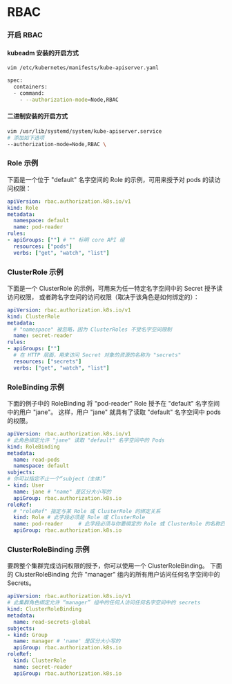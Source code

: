 # RBAC

### 开启 RBAC

#### kubeadm 安装的开启方式

```bash
vim /etc/kubernetes/manifests/kube-apiserver.yaml

spec:
  containers:
  - command:
    - --authorization-mode=Node,RBAC
```

#### 二进制安装的开启方式

```bash
vim /usr/lib/systemd/system/kube-apiserver.service
# 添加如下选项
--authorization-mode=Node,RBAC \
```



### Role 示例

下面是一个位于 "default" 名字空间的 Role 的示例，可用来授予对 pods 的读访问权限：

```yaml
apiVersion: rbac.authorization.k8s.io/v1
kind: Role
metadata:
  namespace: default
  name: pod-reader
rules:
- apiGroups: [""] # "" 标明 core API 组
  resources: ["pods"]
  verbs: ["get", "watch", "list"]
```



### ClusterRole 示例

下面是一个 ClusterRole 的示例，可用来为任一特定名字空间中的 Secret 授予读访问权限， 或者跨名字空间的访问权限（取决于该角色是如何绑定的）：

```yaml
apiVersion: rbac.authorization.k8s.io/v1
kind: ClusterRole
metadata:
  # "namespace" 被忽略，因为 ClusterRoles 不受名字空间限制
  name: secret-reader
rules:
- apiGroups: [""]
  # 在 HTTP 层面，用来访问 Secret 对象的资源的名称为 "secrets"
  resources: ["secrets"]
  verbs: ["get", "watch", "list"]
```



### RoleBinding 示例

下面的例子中的 RoleBinding 将 "pod-reader" Role 授予在 "default" 名字空间中的用户 "jane"。 这样，用户 "jane" 就具有了读取 "default" 名字空间中 pods 的权限。

```yaml
apiVersion: rbac.authorization.k8s.io/v1
# 此角色绑定允许 "jane" 读取 "default" 名字空间中的 Pods
kind: RoleBinding
metadata:
  name: read-pods
  namespace: default
subjects:
# 你可以指定不止一个“subject（主体）”
- kind: User
  name: jane # "name" 是区分大小写的
  apiGroup: rbac.authorization.k8s.io
roleRef:
  # "roleRef" 指定与某 Role 或 ClusterRole 的绑定关系
  kind: Role # 此字段必须是 Role 或 ClusterRole
  name: pod-reader     # 此字段必须与你要绑定的 Role 或 ClusterRole 的名称匹配
  apiGroup: rbac.authorization.k8s.io
```



### ClusterRoleBinding 示例

要跨整个集群完成访问权限的授予，你可以使用一个 ClusterRoleBinding。 下面的 ClusterRoleBinding 允许 "manager" 组内的所有用户访问任何名字空间中的 Secrets。

```yaml
apiVersion: rbac.authorization.k8s.io/v1
# 此集群角色绑定允许 “manager” 组中的任何人访问任何名字空间中的 secrets
kind: ClusterRoleBinding
metadata:
  name: read-secrets-global
subjects:
- kind: Group
  name: manager # 'name' 是区分大小写的
  apiGroup: rbac.authorization.k8s.io
roleRef:
  kind: ClusterRole
  name: secret-reader
  apiGroup: rbac.authorization.k8s.io
```
